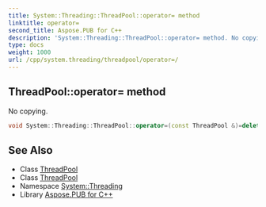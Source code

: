 ```yaml
---
title: System::Threading::ThreadPool::operator= method
linktitle: operator=
second_title: Aspose.PUB for C++
description: 'System::Threading::ThreadPool::operator= method. No copying in C++.'
type: docs
weight: 1000
url: /cpp/system.threading/threadpool/operator=/
---
```

## ThreadPool::operator= method


No copying.

```cpp
void System::Threading::ThreadPool::operator=(const ThreadPool &)=delete
```

## See Also

* Class [ThreadPool](../)
* Class [ThreadPool](../)
* Namespace [System::Threading](../../)
* Library [Aspose.PUB for C++](../../../)
